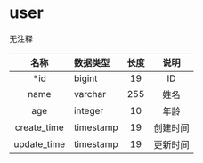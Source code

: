 # user


无注释


| 名称 | 数据类型 | 长度  |  说明 |
| :--: | :--- | :------: |  :----: |
|*id | bigint| 19 |    ID |
|name | varchar| 255 |    姓名 |
|age | integer| 10 |    年龄 |
|create_time | timestamp| 19 |    创建时间 |
|update_time | timestamp| 19 |    更新时间 |
